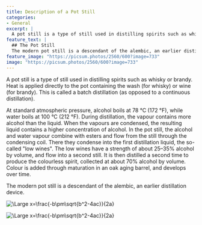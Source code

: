 ```yaml
---
title: Description of a Pot Still
categories:
- General
excerpt: |
  A pot still is a type of still used in distilling spirits such as whisky or brandy. Heat is applied directly to the pot containing the wash (for whisky) or wine (for brandy).
feature_text: |
  ## The Pot Still
  The modern pot still is a descendant of the alembic, an earlier distillation device
feature_image: "https://picsum.photos/2560/600?image=733"
image: "https://picsum.photos/2560/600?image=733"
---
```


A pot still is a type of still used in distilling spirits such as whisky or brandy. Heat is applied directly to the pot containing the wash (for whisky) or wine (for brandy). This is called a batch distillation (as opposed to a continuous distillation).

At standard atmospheric pressure, alcohol boils at 78 °C (172 °F), while water boils at 100 °C (212 °F). During distillation, the vapour contains more alcohol than the liquid. When the vapours are condensed, the resulting liquid contains a higher concentration of alcohol. In the pot still, the alcohol and water vapour combine with esters and flow from the still through the condensing coil. There they condense into the first distillation liquid, the so-called "low wines". The low wines have a strength of about 25–35% alcohol by volume, and flow into a second still. It is then distilled a second time to produce the colourless spirit, collected at about 70% alcohol by volume. Colour is added through maturation in an oak aging barrel, and develops over time.

The modern pot still is a descendant of the alembic, an earlier distillation device.

<img src="https://latex.codecogs.com/svg.latex?\Large&space;x=\frac{-b\pm\sqrt{b^2-4ac}}{2a}" title="\Large x=\frac{-b\pm\sqrt{b^2-4ac}}{2a}" />

![\Large x=\frac{-b\pm\sqrt{b^2-4ac}}{2a}](https://latex.codecogs.com/svg.latex?\Large&space;x=\frac{-b\pm\sqrt{b^2-4ac}}{2a})